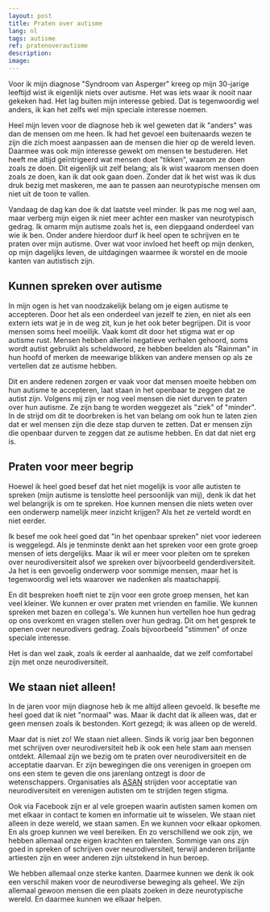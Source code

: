 ```yaml
---
layout: post
title: Praten over autisme
lang: nl
tags: autisme
ref: pratenoverautisme
description:
image:
---
```

Voor ik mijn diagnose "Syndroom van Asperger" kreeg op mijn 30-jarige leeftijd wist ik eigenlijk niets over autisme. Het was iets waar ik nooit naar gekeken had. Het lag buiten mijn interesse gebied. Dat is tegenwoordig wel anders, ik kan het zelfs wel mijn speciale interesse noemen.

Heel mijn leven voor de diagnose heb ik wel geweten dat ik "anders" was dan de mensen om me heen. Ik had het gevoel een buitenaards wezen te zijn die zich moest aanpassen aan de mensen die hier op de wereld leven. Daarmee was ook mijn interesse gewekt om mensen te bestuderen. Het heeft me altijd geïntrigeerd wat mensen doet "tikken", waarom ze doen zoals ze doen. Dit eigenlijk uit zelf belang; als ik wist waarom mensen doen zoals ze doen, kan ik dat ook gaan doen. Zonder dat ik het wist was ik dus druk bezig met maskeren, me aan te passen aan neurotypische mensen om niet uit de toon te vallen.

Vandaag de dag kan doe ik dat laatste veel minder. Ik pas me nog wel aan, maar verberg mijn eigen ik niet meer achter een masker van neurotypisch gedrag. Ik omarm mijn autisme zoals het is, een diepgaand onderdeel van wie ik ben. Onder andere hierdoor durf ik heel open te schrijven en te praten over mijn autisme. Over wat voor invloed het heeft op mijn denken, op mijn dagelijks leven, de uitdagingen waarmee ik worstel en de mooie kanten van autistisch zijn.

## Kunnen spreken over autisme
In mijn ogen is het van noodzakelijk belang om je eigen autisme te accepteren. Door het als een onderdeel van jezelf te zien, en niet als een extern iets wat je in de weg zit, kun je het ook beter begrijpen. Dit is voor mensen soms heel moeilijk. Vaak komt dit door het stigma wat er op autisme rust. Mensen hebben allerlei negatieve verhalen gehoord, soms wordt autist gebruikt als scheldwoord, ze hebben beelden als "Rainman" in hun hoofd of merken de meewarige blikken van andere mensen op als ze vertellen dat ze autisme hebben.

Dit en andere redenen zorgen er vaak voor dat mensen moeite hebben om hun autisme te accepteren, laat staan in het openbaar te zeggen dat ze autist zijn. Volgens mij zijn er nog veel mensen die niet durven te praten over hun autisme. Ze zijn bang te worden weggezet als "ziek" of "minder". In de strijd om dit te doorbreken is het van belang om ook hun te laten zien dat er wel mensen zijn die deze stap durven te zetten. Dat er mensen zijn die openbaar durven te zeggen dat ze autisme hebben. En dat dat niet erg is.

## Praten voor meer begrip
Hoewel ik heel goed besef dat het niet mogelijk is voor alle autisten te spreken (mijn autisme is tenslotte heel persoonlijk van mij), denk ik dat het wel belangrijk is om te spreken. Hoe kunnen mensen die niets weten over een onderwerp namelijk meer inzicht krijgen? Als het ze verteld wordt en niet eerder.

Ik besef me ook heel goed dat "in het openbaar spreken" niet voor iedereen is weggelegd. Als je tenminste denkt aan het spreken voor een grote groep mensen of iets dergelijks. Maar ik wil er meer voor pleiten om te spreken over neurodiversiteit alsof we spreken over bijvoorbeeld genderdiversiteit. Ja het is een gevoelig onderwerp voor sommige mensen, maar het is tegenwoordig wel iets waarover we nadenken als maatschappij.

En dit bespreken hoeft niet te zijn voor een grote groep mensen, het kan veel kleiner. We kunnen er over praten met vrienden en familie. We kunnen spreken met bazen en collega's. We kunnen hun vertellen hoe hun gedrag op ons overkomt en vragen stellen over hun gedrag. Dit om het gesprek te openen over neurodivers gedrag. Zoals bijvoorbeeld "stimmen" of onze speciale interesse.

Het is dan wel zaak, zoals ik eerder al aanhaalde, dat we zelf comfortabel zijn met onze neurodiversiteit.

## We staan niet alleen!
In de jaren voor mijn diagnose heb ik me altijd alleen gevoeld. Ik besefte me heel goed dat ik niet "normaal" was. Maar ik dacht dat ik alleen was, dat er geen mensen zoals ik bestonden. Kort gezegd; ik was alleen op de wereld.

Maar dat is niet zo! We staan niet alleen. Sinds ik vorig jaar ben begonnen met schrijven over neurodiversiteit heb ik ook een hele stam aan mensen ontdekt. Allemaal zijn we bezig om te praten over neurodiversiteit en de acceptatie daarvan. Er zijn bewegingen die ons verenigen in groepen om ons een stem te geven die ons jarenlang ontzegt is door de wetenschappers. Organisaties als [ASAN](https://autisticadvocacy.org/) strijden voor acceptatie van neurodiversiteit en verenigen autisten om te strijden tegen stigma.

Ook via Facebook zijn er al vele groepen waarin autisten samen komen om met elkaar in contact te komen en informatie uit te wisselen. We staan niet alleen in deze wereld, we staan samen. En we kunnen voor elkaar opkomen. En als groep kunnen we veel bereiken. En zo verschillend we ook zijn, we hebben allemaal onze eigen krachten en talenten. Sommige van ons zijn goed in spreken of schrijven over neurodiversiteit, terwijl anderen briljante artiesten zijn en weer anderen zijn uitstekend in hun beroep.

We hebben allemaal onze sterke kanten. Daarmee kunnen we denk ik ook een verschil maken voor de neurodiverse beweging als geheel. We zijn allemaal gewoon mensen die een plaats zoeken in deze neurotypische wereld. En daarmee kunnen we elkaar helpen.
